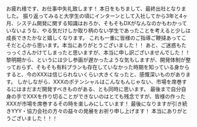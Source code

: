お疲れ様です、お仕事中失礼致します！
本日をもちまして、最終出社となりました。
振り返ってみると大学生の頃にインターンとして入社してから3年と4ヶ月、システム開発に関する知識はおろか、そもそもDXがなんなのかもわかっていないような、やる気だけしか取り柄のない学生であったことを考えると少しは成長できたかなと嬉しくなります。
これも一重に皆様のご指導ご鞭撻あってこそだと心から思います。本当にありがとうございました！！
あと、ご迷惑もたっっくさんかけてしまったと思いますが、本当に申し訳ございませんでした！！
黎明期から、というには少し参画が遅かったような気もしますが、開発体制が整っておらず、そもそも有料プランも存在していなかった時期を知っている身からすると、今のXXXは信じられないくらい大きくなったと、感慨深いものがあります。
しかしながら、XXXのポテンシャルはこんなもんじゃない、市場を席巻するにはまだまだ開発すべきものがある、とも同時に思います。
最後まで自分自身の手でXXXを作り切ることができないのはとても残念ですが、皆様の作ったXXXが市場を席巻するその時を楽しみにしています！
最後になりますが引き続きYYY・協力会社の方々の益々の発展をお祈り申し上げます！
本当にありがとうございました！！！

